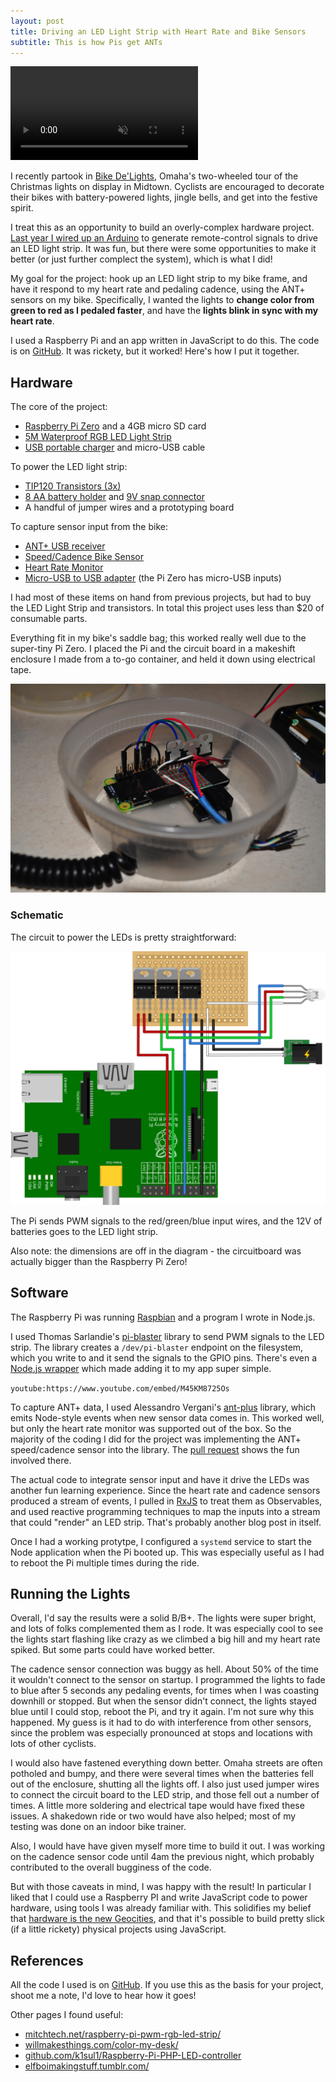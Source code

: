 ```yaml
---
layout: post
title: Driving an LED Light Strip with Heart Rate and Bike Sensors
subtitle: This is how Pis get ANTs
---
```


<video controls muted="true">
  <source src='/videos/bdl-hrsensor.mp4' type="video/mp4" />
</video>

I recently partook in [Bike De'Lights][event], Omaha's two-wheeled tour of the Christmas lights on display in Midtown.
Cyclists are encouraged to decorate their bikes with battery-powered lights, jingle bells, and get into the festive spirit.

I treat this as an opportunity to build an overly-complex hardware project.
[Last year I wired up an Arduino][2014] to generate remote-control signals to drive an LED light strip.
It was fun, but there were some opportunities to make it better (or just further complect the system), which is what I did!

My goal for the project: hook up an LED light strip to my bike frame, and have it respond to my heart rate and pedaling cadence, using the ANT+ sensors on my bike.
Specifically, I wanted the lights to **change color from green to red as I pedaled faster**, and have the **lights blink in sync with my heart rate**.

I used a Raspberry Pi and an app written in JavaScript to do this. The code is on [GitHub][github]. It was rickety, but it worked! Here's how I put it together.

## Hardware

The core of the project:

- [Raspberry Pi Zero](https://www.raspberrypi.org/blog/raspberry-pi-zero/) and a 4GB micro SD card
- [5M Waterproof RGB LED Light Strip](https://web.archive.org/web/20201119215030/https://www.amazon.com/gp/product/B00DTOAWZ2)
- [USB portable charger](https://web.archive.org/web/20160313113230/http://www.amazon.com:80/Energizer-Portable-Smartphone-Charger-smartphones/dp/B0092MD8P6) and micro-USB cable

To power the LED light strip:

- [TIP120 Transistors (3x)](https://web.archive.org/web/20200920214123/https://www.radioshack.com/products/tip120-transistor?variant=5717612869)
- [8 AA battery holder](https://web.archive.org/web/20200920200324/https://www.radioshack.com/products/radioshack-8-aa-battery-holder?variant=5717214213) and [9V snap connector](https://web.archive.org/web/20200920214249/https://www.radioshack.com/products/radioshack-heavy-duty-9v-snap-connectors?variant=5717208197)
- A handful of jumper wires and a prototyping board

To capture sensor input from the bike:

- [ANT+ USB receiver](https://www.amazon.com/gp/product/B004YJSD20)
- [Speed/Cadence Bike Sensor](https://www.amazon.com/Garmin-Speed-Cadence-Bike-Sensor/dp/B000BFNOT8)
- [Heart Rate Monitor](https://buy.garmin.com/en-US/US/shop-by-accessories/fitness-sensors/hrm-run-/prod133715.html)
- [Micro-USB to USB adapter](https://www.amazon.com/gp/product/B015XA3W0G) (the Pi Zero has micro-USB inputs)

I had most of these items on hand from previous projects, but had to buy the LED Light Strip and transistors.
In total this project uses less than \$20 of consumable parts.

Everything fit in my bike's saddle bag; this worked really well due to the super-tiny Pi Zero.
I placed the Pi and the circuit board in a makeshift enclosure I made from a to-go container, and held it down using electrical tape.

![Container](../images/bdl2.jpg)

### Schematic

The circuit to power the LEDs is pretty straightforward:

![Schematic](../images/raspberry-pi-schematic.svg)

The Pi sends PWM signals to the red/green/blue input wires, and the 12V of batteries goes to the LED light strip.

Also note: the dimensions are off in the diagram - the circuitboard was actually bigger than the Raspberry Pi Zero!

## Software

The Raspberry Pi was running [Raspbian](https://www.raspberrypi.org/downloads/raspbian/) and a program I wrote in Node.js.

I used Thomas Sarlandie's [pi-blaster](https://github.com/sarfata/pi-blaster) library to send PWM signals to the LED strip.
The library creates a `/dev/pi-blaster` endpoint on the filesystem, which you write to and it send the signals to the GPIO pins.
There's even a [Node.js wrapper](https://github.com/sarfata/pi-blaster.js) which made adding it to my app super simple.

`youtube:https://www.youtube.com/embed/M45KM8725Os`

To capture ANT+ data, I used Alessandro Vergani's [ant-plus](https://github.com/Loghorn/ant-plus) library, which emits Node-style events when new sensor data comes in.
This worked well, but only the heart rate monitor was supported out of the box.
So the majority of the coding I did for the project was implementing the ANT+ speed/cadence sensor into the library.
The [pull request](https://github.com/Loghorn/ant-plus/pull/4) shows the fun involved there.

The actual code to integrate sensor input and have it drive the LEDs was another fun learning experience.
Since the heart rate and cadence sensors produced a stream of events, I pulled in [RxJS](https://github.com/Reactive-Extensions/RxJS) to treat them as Observables, and used reactive programming techniques to map the inputs into a stream that could "render" an LED strip.
That's probably another blog post in itself.

Once I had a working protytpe, I configured a `systemd` service to start the Node application when the Pi booted up.
This was especially useful as I had to reboot the Pi multiple times during the ride.

## Running the Lights

Overall, I'd say the results were a solid B/B+.
The lights were super bright, and lots of folks complemented them as I rode.
It was especially cool to see the lights start flashing like crazy as we climbed a big hill and my heart rate spiked.
But some parts could have worked better.

The cadence sensor connection was buggy as hell.
About 50% of the time it wouldn't connect to the sensor on startup.
I programmed the lights to fade to blue after 5 seconds any pedaling events, for times when I was coasting downhill or stopped.
But when the sensor didn't connect, the lights stayed blue until I could stop, reboot the Pi, and try it again.
I'm not sure why this happened.
My guess is it had to do with interference from other sensors, since the problem was especially pronounced at stops and locations with lots of other cyclists.

I would also have fastened everything down better.
Omaha streets are often potholed and bumpy, and there were several times when the batteries fell out of the enclosure, shutting all the lights off.
I also just used jumper wires to connect the circuit board to the LED strip, and those fell out a number of times.
A little more soldering and electrical tape would have fixed these issues.
A shakedown ride or two would have also helped; most of my testing was done on an indoor bike trainer.

Also, I would have have given myself more time to build it out.
I was working on the cadence sensor code until 4am the previous night, which probably contributed to the overall bugginess of the code.

But with those caveats in mind, I was happy with the result!
In particular I liked that I could use a Raspberry PI and write JavaScript code to power hardware, using tools I was already familiar with.
This solidifies my belief that [hardware is the new Geocities](/hardware-is-the-new-geocities), and that it's possible to build pretty slick (if a little rickety) physical projects using JavaScript.

## References

All the code I used is on [GitHub][github].
If you use this as the basis for your project, shoot me a note, I'd love to hear how it goes!

Other pages I found useful:

- [mitchtech.net/raspberry-pi-pwm-rgb-led-strip/](https://mitchtech.net/raspberry-pi-pwm-rgb-led-strip/)
- [willmakesthings.com/color-my-desk/](https://web.archive.org/web/20151221072146/http://willmakesthings.com:80/color-my-desk/)
- [github.com/k1sul1/Raspberry-Pi-PHP-LED-controller](https://github.com/k1sul1/Raspberry-Pi-PHP-LED-controller#whatsneeded)
- [elfboimakingstuff.tumblr.com/](https://web.archive.org/web/20170204142311/http://elfboimakingstuff.tumblr.com/post/132956410578/raspberry-pi-pwm-rgb-led-strip)

[event]: https://www.facebook.com/events/1093828353982844/
[2014]: /arduino-bike-lights/
[github]: https://github.com/mattdsteele/raspberry-pi-bike-leds

